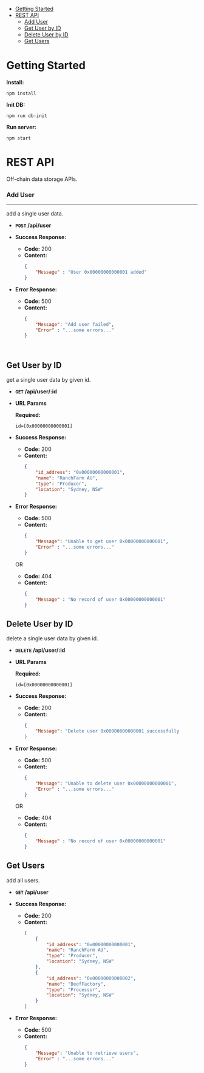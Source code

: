 - [Getting Started](#Getting-Started)
- [REST API](#rest-api)
    - [Add User](#Add-User)
    - [Get User by ID](#Get-User-by-ID)
    - [Delete User by ID](#Delete-User-by-ID)
    - [Get Users](#Get-Users)

# Getting Started
**Install:** 
  ```
  npm install
  ```
**Init DB:** 
  ```
  npm run db-init
  ```
**Run server:** 
  ```
  npm start
  ```

# REST API
  Off-chain data storage APIs.

### Add User
----
  add a single user data.

* **`POST` /api/user** 
  

* **Success Response:**

  * **Code:** 200 <br />
  * **Content:** 
    ```json
    { 
        "Message" : "User 0x00000000000001 added" 
    }
    ```
 
* **Error Response:**

  * **Code:** 500 <br />
  * **Content:** 
    ```json
    { 
        "Message": "Add user failed",
        "Error" : "...some errors..."
    }    
    
    
    

**Get User by ID**
----
  get a single user data by given id.

* **`GET` /api/user/:id**

  
*  **URL Params**

   **Required:**
 
   `id=[0x00000000000001]`

* **Success Response:**

  * **Code:** 200 <br />
  * **Content:** 
    ```json
    {
        "id_address": "0x00000000000001",
        "name": "RanchFarm AU",
        "type": "Producer",
        "location": "Sydney, NSW"
    }
    ```
 
* **Error Response:**

  * **Code:** 500 <br />
  * **Content:** 
    ```json
    { 
        "Message": "Unable to get user 0x00000000000001",
        "Error" : "...some errors..."
    }    
    ```

  OR

  * **Code:** 404 <br />
  * **Content:** 
    ```json
    { 
        "Message" : "No record of user 0x00000000000001" 
    }    
    ```
    
    
    
    
**Delete User by ID** 
----
  delete a single user data by given id.

* **`DELETE`  /api/user/:id**

  
*  **URL Params**

   **Required:**
 
   `id=[0x00000000000001]`

* **Success Response:**

  * **Code:** 200 <br />
  * **Content:** 
    ```json
    { 
        "Message": "Delete user 0x00000000000001 successfully 
    }    
    ```
 
* **Error Response:**

  * **Code:** 500 <br />
  * **Content:** 
    ```json
    { 
        "Message": "Unable to delete user 0x00000000000001",
        "Error" : "...some errors..."
    }    
    ```
  OR

  * **Code:** 404 <br />
  * **Content:** 
    ```json
    { 
        "Message" : "No record of user 0x00000000000001" 
    }    
    ```
    
    
**Get Users**
----
  add all users.

* **`GET` /api/user**


* **Success Response:**

  * **Code:** 200 <br />
  * **Content:**
    ```json
    [
        {
            "id_address": "0x00000000000001",
            "name": "RanchFarm AU",
            "type": "Producer",
            "location": "Sydney, NSW"
        },
        {
            "id_address": "0x00000000000002",
            "name": "BeefFactory",
            "type": "Processor",
            "location": "Sydney, NSW"
        } 
    ]
    ```

 
* **Error Response:**

  * **Code:** 500 <br />
  * **Content:**
    ```json
    { 
        "Message": "Unable to retrieve users", 
        "Error" : "...some errors..." 
    }
    ```
        
       
    
        
